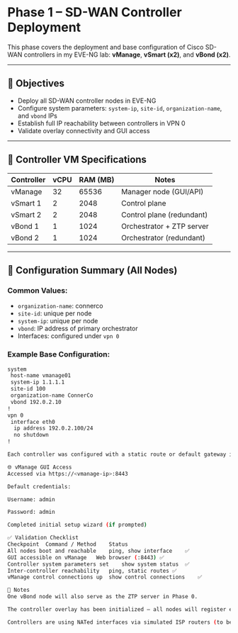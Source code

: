 # Phase 1 – SD-WAN Controller Deployment

This phase covers the deployment and base configuration of Cisco SD-WAN controllers in my EVE-NG lab: **vManage**, **vSmart (x2)**, and **vBond (x2)**.

---

## 🎯 Objectives

- Deploy all SD-WAN controller nodes in EVE-NG
- Configure system parameters: `system-ip`, `site-id`, `organization-name`, and `vbond` IPs
- Establish full IP reachability between controllers in VPN 0
- Validate overlay connectivity and GUI access

---

## 🧱 Controller VM Specifications

| Controller | vCPU | RAM (MB) | Notes |
|------------|------|----------|-------|
| vManage    | 32   | 65536    | Manager node (GUI/API)
| vSmart 1   | 2    | 2048     | Control plane
| vSmart 2   | 2    | 2048     | Control plane (redundant)
| vBond 1    | 1    | 1024     | Orchestrator + ZTP server
| vBond 2    | 1    | 1024     | Orchestrator (redundant)

---

## 🔧 Configuration Summary (All Nodes)

### Common Values:
- `organization-name`: connerco
- `site-id`: unique per node
- `system-ip`: unique per node
- `vbond`: IP address of primary orchestrator
- Interfaces: configured under `vpn 0`

### Example Base Configuration:
```bash
system
 host-name vmanage01
 system-ip 1.1.1.1
 site-id 100
 organization-name ConnerCo
 vbond 192.0.2.10
!
vpn 0
 interface eth0
  ip address 192.0.2.100/24
  no shutdown
!

Each controller was configured with a static route or default gateway in VPN 0 to ensure full reachability between all nodes.

🌐 vManage GUI Access
Accessed via https://<vmanage-ip>:8443

Default credentials:

Username: admin

Password: admin

Completed initial setup wizard (if prompted)

✅ Validation Checklist
Checkpoint	Command / Method	Status
All nodes boot and reachable	ping, show interface	✅
GUI accessible on vManage	Web browser (:8443)	✅
Controller system parameters set	show system status	✅
Inter-controller reachability	ping, static routes	✅
vManage control connections up	show control connections	✅

📌 Notes
One vBond node will also serve as the ZTP server in Phase 0.

The controller overlay has been initialized — all nodes will register edge devices in Phase 3.

Controllers are using NATed interfaces via simulated ISP routers (to be configured in Phase 2).
